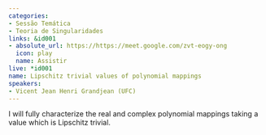```yaml
---
categories:
- Sessão Temática
- Teoria de Singularidades
links: &id001
- absolute_url: https://https://meet.google.com/zvt-eogy-ong
  icon: play
  name: Assistir
live: *id001
name: Lipschitz trivial values of polynomial mappings
speakers:
- Vicent Jean Henri Grandjean (UFC)
---
```


I will fully characterize the real and complex polynomial mappings taking a value which is Lipschitz trivial.